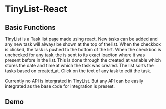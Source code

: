 # TinyList-React

## Basic Functions
 TinyList is a Task list page made using react. New tasks can be added and any new task will always be shown at the top of the list. When the checkbox is clicked, the task is pushed to the bottom of the list. When the checkboc is unchecked for any task, the is sent to its exact loaction where it was present before in the list. This is done through the created_at variable which stores the date and time at which the task was created. The list sorts the tasks based on created_at. Click on the text of any task to edit the task.\
 \
Currently no API is intergrated in TinyList. But any API can be easily integrated as the base code for integration is present.

## Demo
